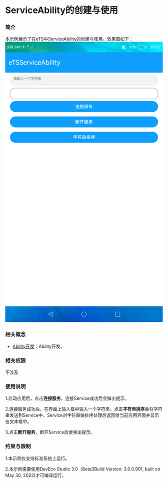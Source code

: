 #  ServiceAbility的创建与使用

### 简介

本示例展示了在eTS中ServiceAbility的创建与使用。效果图如下：
![](screenshots/device/main.png)

### 相关概念

- [Ability开发](https://gitee.com/openharmony/docs/blob/master/zh-cn/application-dev/ability/Readme-CN.md)：Ability开发。

### 相关权限

不涉及

### 使用说明

1.启动应用后，点击**连接服务**，连接Service成功后会弹出提示。

2.连接服务成功后，在界面上输入框中输入一个字符串，点击**字符串排序**会将字符串发送到Service中，Service对字符串做排序处理后返回给当前应用界面并显示在文本框中。

3.点击**断开服务**，断开Service后会弹出提示。

### 约束与限制

1.本示例仅支持标准系统上运行。

2.本示例需要使用DevEco Studio 3.0（Beta3Build Version: 3.0.0.901, built on May 30, 2022)才可编译运行。
